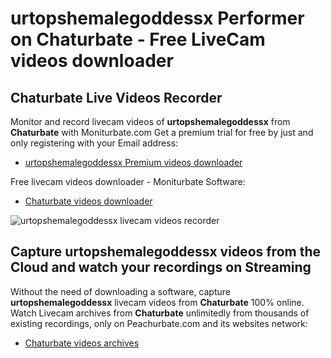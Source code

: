 # urtopshemalegoddessx Performer on Chaturbate - Free LiveCam videos downloader

## Chaturbate Live Videos Recorder

Monitor and record livecam videos of **urtopshemalegoddessx** from **Chaturbate** with Moniturbate.com
Get a premium trial for free by just and only registering with your Email address:
* [urtopshemalegoddessx Premium videos downloader](https://moniturbate.com/request-demo-licence-key.html)

Free livecam videos downloader - Moniturbate Software:
* [Chaturbate videos downloader](https://moniturbate.com/moniturbate-download-software.html)

![urtopshemalegoddessx livecam videos recorder](https://peachurnet.com/templates/moniturbate-software.png)


## Capture urtopshemalegoddessx videos from the Cloud and watch your recordings on Streaming

Without the need of downloading a software, capture **urtopshemalegoddessx** livecam videos from **Chaturbate** 100% online.
Watch Livecam archives from **Chaturbate** unlimitedly from thousands of existing recordings, only on Peachurbate.com and its websites network:
* [Chaturbate videos archives](https://peachurnet.com/)